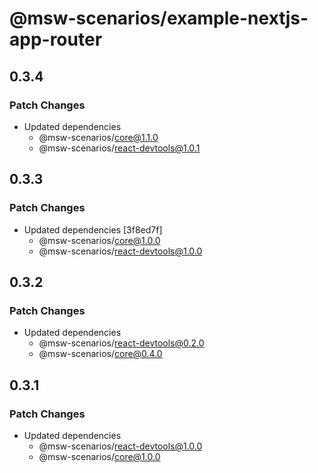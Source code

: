 # @msw-scenarios/example-nextjs-app-router

## 0.3.4

### Patch Changes

- Updated dependencies
  - @msw-scenarios/core@1.1.0
  - @msw-scenarios/react-devtools@1.0.1

## 0.3.3

### Patch Changes

- Updated dependencies [3f8ed7f]
  - @msw-scenarios/core@1.0.0
  - @msw-scenarios/react-devtools@1.0.0

## 0.3.2

### Patch Changes

- Updated dependencies
  - @msw-scenarios/react-devtools@0.2.0
  - @msw-scenarios/core@0.4.0

## 0.3.1

### Patch Changes

- Updated dependencies
  - @msw-scenarios/react-devtools@1.0.0
  - @msw-scenarios/core@1.0.0
